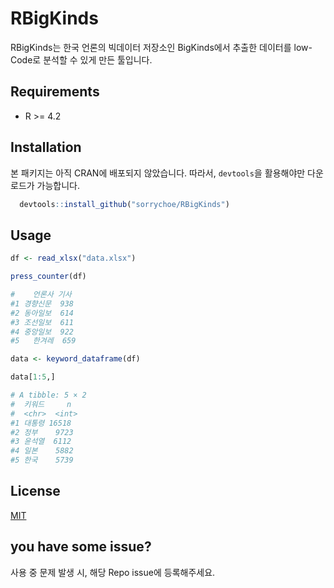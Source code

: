# RBigKinds

RBigKinds는 한국 언론의 빅데이터 저장소인 BigKinds에서 추출한 데이터를 low-Code로 분석할 수 있게 만든 툴입니다.

## Requirements

- R >= 4.2

## Installation
본 패키지는 아직 CRAN에 배포되지 않았습니다. 
따라서, `devtools`을 활용해야만 다운로드가 가능합니다.

``` r
  devtools::install_github("sorrychoe/RBigKinds")
```

## Usage

```r
df <- read_xlsx("data.xlsx")

press_counter(df)

#    언론사 기사
#1 경향신문  938
#2 동아일보  614
#3 조선일보  611
#4 중앙일보  922
#5   한겨레  659

```

```r
data <- keyword_dataframe(df)

data[1:5,]

# A tibble: 5 × 2
#  키워드     n
#  <chr>  <int>
#1 대통령 16518
#2 정부    9723
#3 윤석열  6112
#4 일본    5882
#5 한국    5739
```

## License

[MIT](https://choosealicense.com/licenses/mit/)

## you have some issue?

사용 중 문제 발생 시, 해당 Repo issue에 등록해주세요.
